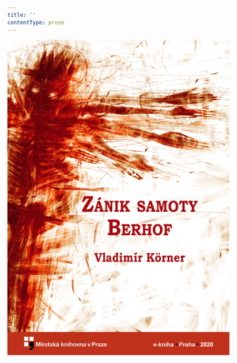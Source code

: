 ```yaml
---
title: ''
contentType: prose
---
```


<section>

![obalka_zanik_samoty_berhof.jpg](./resources/obalka_zanik_samoty_ber_fmt.png)

</section>
